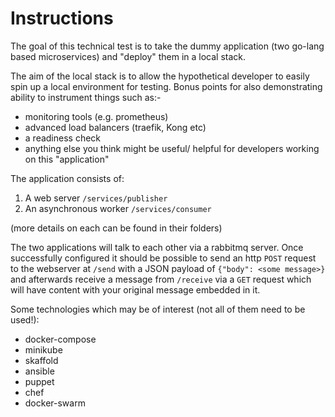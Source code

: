 # Instructions

The goal of this technical test is to take the dummy application (two go-lang based microservices) and "deploy" them in a local stack.

The aim of the local stack is to allow the hypothetical developer to easily spin up a local environment for testing.
Bonus points for also demonstrating ability to instrument things such as:-
* monitoring tools (e.g. prometheus) 
* advanced load balancers (traefik, Kong etc)
* a readiness check
* anything else you think might be useful/ helpful for developers working on this "application"

The application consists of:

1. A web server `/services/publisher`
1. An asynchronous worker `/services/consumer`

(more details on each can be found in their folders)

The two applications will talk to each other via a rabbitmq server. Once successfully configured it should be possible to send an http `POST` request to the webserver at `/send` with a JSON payload of `{"body": <some message>}` and afterwards receive a message from
`/receive` via a `GET` request which will have content with your original message embedded in it.



Some technologies which may be of interest (not all of them need to be used!):

- docker-compose
- minikube
- skaffold
- ansible
- puppet
- chef
- docker-swarm
